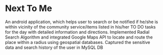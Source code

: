 # Next To Me
An android application, which helps user to search or be notified if he/she is within vicinity of the community service/items listed in his/her TO DO tasks for the day with detailed information and directions. Implemented Radial Search Algorithm and integrated Google Maps API to locate and route the place within a radius using geospatial databases. Captured the sensitive data and search history of the user in MySQL DB
